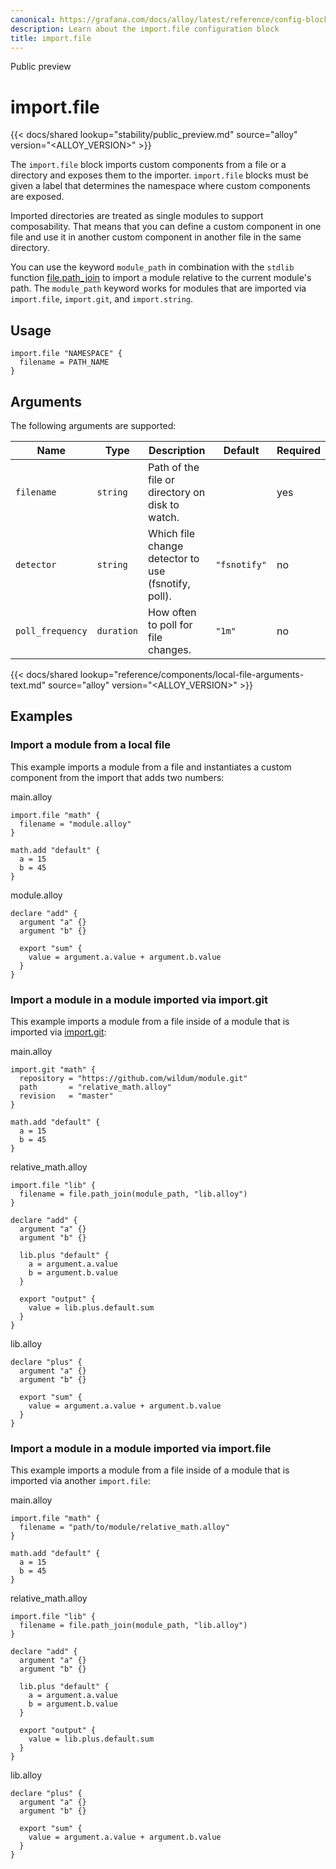 ```yaml
---
canonical: https://grafana.com/docs/alloy/latest/reference/config-blocks/import.file/
description: Learn about the import.file configuration block
title: import.file
---
```


<span class="badge docs-labels__stage docs-labels__item">Public preview</span>

# import.file

{{< docs/shared lookup="stability/public_preview.md" source="alloy" version="<ALLOY_VERSION>" >}}

The `import.file` block imports custom components from a file or a directory and exposes them to the importer.
`import.file` blocks must be given a label that determines the namespace where custom components are exposed.

Imported directories are treated as single modules to support composability.
That means that you can define a custom component in one file and use it in another custom component in another file
in the same directory.

You can use the keyword `module_path` in combination with the `stdlib` function [file.path_join][] to import a module relative to the current module's path.
The `module_path` keyword works for modules that are imported via `import.file`, `import.git`, and `import.string`.

## Usage

```alloy
import.file "NAMESPACE" {
  filename = PATH_NAME
}
```

## Arguments

The following arguments are supported:

| Name             | Type       | Description                                         | Default      | Required |
| ---------------- | ---------- | --------------------------------------------------- | ------------ | -------- |
| `filename`       | `string`   | Path of the file or directory on disk to watch.     |              | yes      |
| `detector`       | `string`   | Which file change detector to use (fsnotify, poll). | `"fsnotify"` | no       |
| `poll_frequency` | `duration` | How often to poll for file changes.                 | `"1m"`       | no       |

{{< docs/shared lookup="reference/components/local-file-arguments-text.md" source="alloy" version="<ALLOY_VERSION>" >}}

## Examples

### Import a module from a local file

This example imports a module from a file and instantiates a custom component from the import that adds two numbers:

main.alloy
```alloy
import.file "math" {
  filename = "module.alloy"
}

math.add "default" {
  a = 15
  b = 45
}
```

module.alloy
```alloy
declare "add" {
  argument "a" {}
  argument "b" {}

  export "sum" {
    value = argument.a.value + argument.b.value
  }
}
```

### Import a module in a module imported via import.git 

This example imports a module from a file inside of a module that is imported via [import.git][]:

main.alloy
```alloy
import.git "math" {
  repository = "https://github.com/wildum/module.git"
  path       = "relative_math.alloy"
  revision   = "master"
}

math.add "default" {
  a = 15
  b = 45
}
```


relative_math.alloy
```alloy
import.file "lib" {
  filename = file.path_join(module_path, "lib.alloy")
}

declare "add" {
  argument "a" {}
  argument "b" {}

  lib.plus "default" {
    a = argument.a.value
    b = argument.b.value
  }

  export "output" {
    value = lib.plus.default.sum
  }
}
```

lib.alloy
```alloy
declare "plus" {
  argument "a" {}
  argument "b" {}

  export "sum" {
    value = argument.a.value + argument.b.value
  }
}
```

### Import a module in a module imported via import.file 

This example imports a module from a file inside of a module that is imported via another `import.file`:

main.alloy

```alloy
import.file "math" {
  filename = "path/to/module/relative_math.alloy"
}

math.add "default" {
  a = 15
  b = 45
}
```

relative_math.alloy
```alloy
import.file "lib" {
  filename = file.path_join(module_path, "lib.alloy")
}

declare "add" {
  argument "a" {}
  argument "b" {}

  lib.plus "default" {
    a = argument.a.value
    b = argument.b.value
  }

  export "output" {
    value = lib.plus.default.sum
  }
}
```

lib.alloy
```alloy
declare "plus" {
  argument "a" {}
  argument "b" {}

  export "sum" {
    value = argument.a.value + argument.b.value
  }
}
```



[file.path_join]: ../../stdlib/file/
[import.git]: ../import.git/
